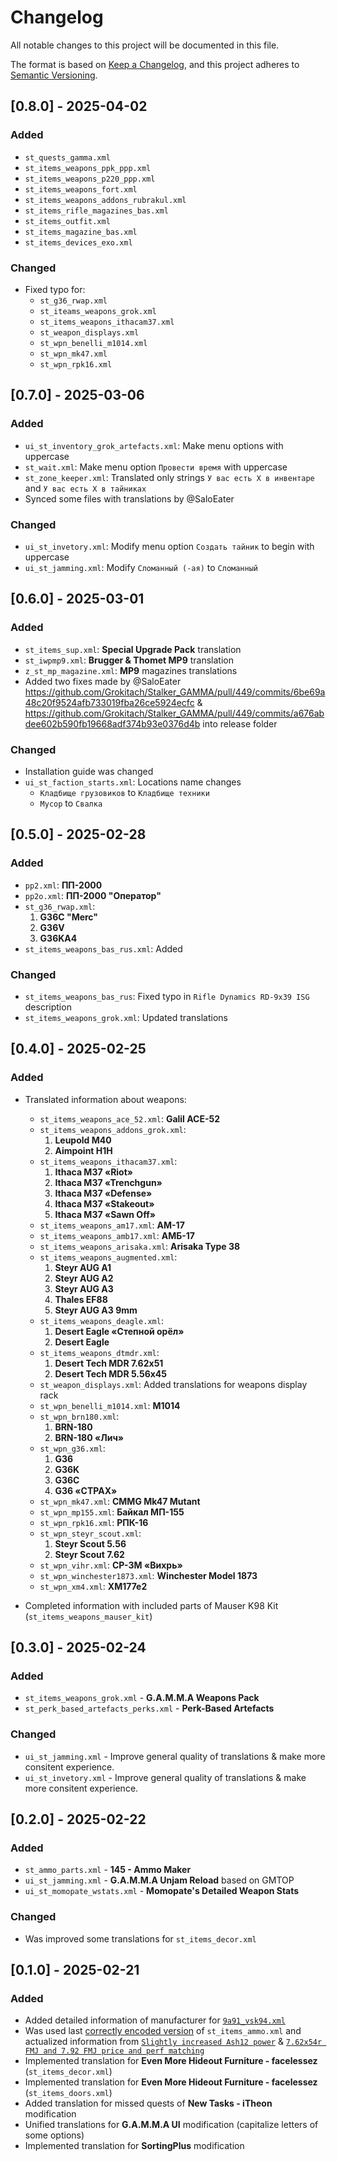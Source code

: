 # Changelog
All notable changes to this project will be documented in this file.

The format is based on [Keep a Changelog](https://keepachangelog.com/en/1.0.0/),
and this project adheres to [Semantic Versioning](https://semver.org/spec/v2.0.0.html).

<!--
Recommendation: for ease of reading, use the following order:
- Added
- Changed
- Deprecated
- Removed
- Fixed
- Security
-->
## [0.8.0] - 2025-04-02
### Added
- `st_quests_gamma.xml`
- `st_items_weapons_ppk_ppp.xml`
- `st_items_weapons_p220_ppp.xml`
- `st_items_weapons_fort.xml`
- `st_items_weapons_addons_rubrakul.xml`
- `st_items_rifle_magazines_bas.xml`
- `st_items_outfit.xml`
- `st_items_magazine_bas.xml`
- `st_items_devices_exo.xml`

### Changed
- Fixed typo for:
	- `st_g36_rwap.xml`
	- `st_iteams_weapons_grok.xml`
	- `st_items_weapons_ithacam37.xml`
	- `st_weapon_displays.xml`
	- `st_wpn_benelli_m1014.xml`
	- `st_wpn_mk47.xml`
	- `st_wpn_rpk16.xml`

## [0.7.0] - 2025-03-06
### Added
- `ui_st_inventory_grok_artefacts.xml`: Make menu options with uppercase
- `st_wait.xml`: Make menu option `Провести время` with uppercase
- `st_zone_keeper.xml`: Translated only strings `У вас есть X в инвентаре` and `У вас есть X в тайниках`
- Synced some files with translations by @SaloEater

### Changed
- `ui_st_invetory.xml`: Modify menu option `Создать тайник` to begin with uppercase
- `ui_st_jamming.xml`: Modify `Сломанный (-ая)` to `Сломанный`

## [0.6.0] - 2025-03-01
### Added
- `st_items_sup.xml`: **Special Upgrade Pack** translation
- `st_iwpmp9.xml`: **Brugger & Thomet MP9** translation
- `z_st_mp_magazine.xml`: **MP9** magazines translations
- Added two fixes made by @SaloEater https://github.com/Grokitach/Stalker_GAMMA/pull/449/commits/6be69a48c20f9524afb733019fba26ce5924ecfc & https://github.com/Grokitach/Stalker_GAMMA/pull/449/commits/a676abdee602b590fb19668adf374b93e0376d4b into release folder

### Changed
- Installation guide was changed
- `ui_st_faction_starts.xml`: Locations name changes
	- `Кладбище грузовиков` to `Кладбище техники`
	- `Мусор` to `Свалка`

## [0.5.0] - 2025-02-28
### Added
- `pp2.xml`: **ПП-2000**
- `pp2o.xml`: **ПП-2000 "Оператор"**
- `st_g36_rwap.xml`:
	1. **G36C "Merc"**
	2. **G36V**
	3. **G36KA4**
- `st_items_weapons_bas_rus.xml`: Added

### Changed
- `st_items_weapons_bas_rus`: Fixed typo in `Rifle Dynamics RD-9x39 ISG` description
- `st_items_weapons_grok.xml`: Updated translations

## [0.4.0] - 2025-02-25
### Added
- Translated information about weapons:
	- `st_items_weapons_ace_52.xml`: **Galil ACE-52**
	- `st_items_weapons_addons_grok.xml`:
		1. **Leupold M40**
		2. **Aimpoint H1H**
	- `st_items_weapons_ithacam37.xml`:
		1. **Ithaca M37 «Riot»**
		2. **Ithaca M37 «Trenchgun»**
		3. **Ithaca M37 «Defense»**
		4. **Ithaca M37 «Stakeout»**
		5. **Ithaca M37 «Sawn Off»**
	- `st_items_weapons_am17.xml`: **АМ-17**
	- `st_items_weapons_amb17.xml`: **АМБ-17**
	- `st_items_weapons_arisaka.xml`: **Arisaka Type 38**
	- `st_items_weapons_augmented.xml`:
		1. **Steyr AUG A1**
		2. **Steyr AUG A2**
		3. **Steyr AUG A3**
		4. **Thales EF88**
		5. **Steyr AUG A3 9mm**
	- `st_items_weapons_deagle.xml`:
		1. **Desert Eagle «Степной орёл»**
		2. **Desert Eagle**
	- `st_items_weapons_dtmdr.xml`:
		1. **Desert Tech MDR 7.62x51**
		2. **Desert Tech MDR 5.56x45**
	- `st_weapon_displays.xml`: Added translations for weapons display rack
	- `st_wpn_benelli_m1014.xml`: **M1014**
	- `st_wpn_brn180.xml`:
		1. **BRN-180**
		2. **BRN-180 «Лич»**
	- `st_wpn_g36.xml`:
		1. **G36**
		2. **G36K**
		3. **G36C**
		4. **G36 «СТРАХ»**
	- `st_wpn_mk47.xml`: **CMMG Mk47 Mutant**
	- `st_wpn_mp155.xml`: **Байкал МП-155**
	- `st_wpn_rpk16.xml`: **РПК-16**
	- `st_wpn_steyr_scout.xml`:
		1. **Steyr Scout 5.56**
		2. **Steyr Scout 7.62**
	- `st_wpn_vihr.xml`: **СР-3М «Вихрь»**
	- `st_wpn_winchester1873.xml`: **Winchester Model 1873**
	- `st_wpn_xm4.xml`: **XM177e2**

- Completed information with included parts of Mauser K98 Kit (`st_items_weapons_mauser_kit`)

## [0.3.0] - 2025-02-24
### Added
- `st_items_weapons_grok.xml` - **G.A.M.M.A Weapons Pack**
- `st_perk_based_artefacts_perks.xml` - **Perk-Based Artefacts**

### Changed
- `ui_st_jamming.xml` - Improve general quality of translations & make more consitent experience.
- `ui_st_invetory.xml` - Improve general quality of translations & make more consitent experience.

## [0.2.0] - 2025-02-22
### Added
- `st_ammo_parts.xml` - **145 - Ammo Maker**
- `ui_st_jamming.xml` - **G.A.M.M.A Unjam Reload** based on GMTOP
- `ui_st_momopate_wstats.xml` - **Momopate's Detailed Weapon Stats**

### Changed
- Was improved some translations for `st_items_decor.xml`

## [0.1.0] - 2025-02-21
### Added
- Added detailed information of manufacturer for [`9a91_vsk94.xml`](https://www.moddb.com/mods/stalker-anomaly/addons/9a91-and-vsk-94-reanimation)
- Was used last [correctly encoded version](https://github.com/Grokitach/Stalker_GAMMA/commit/f628ac95ea6e93bf3d283a931f81b6193f5d6fe9) of `st_items_ammo.xml` and actualized information from [`Slightly increased Ash12 power`](https://github.com/Grokitach/Stalker_GAMMA/commit/5839a019691fffe7276b09805d00817a4861542c) & [`7.62x54r FMJ and 7.92 FMJ price and perf matching`](https://github.com/Grokitach/Stalker_GAMMA/commit/88dae6f58a5b8020a92d4567909a8c1e9511f909)
- Implemented translation for **Even More Hideout Furniture - facelessez** (`st_items_decor.xml`)
- Implemented translation for **Even More Hideout Furniture - facelessez** (`st_items_doors.xml`)
- Added translation for missed quests of **New Tasks - iTheon** modification
- Unified translations for **G.A.M.M.A UI** modification (capitalize letters of some options)
- Implemented translation for **SortingPlus** modification
